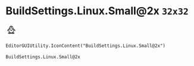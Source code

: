 # BuildSettings.Linux.Small@2x `32x32`
<img src="/img/BuildSettings.Linux.Small@2x.png" width=32 height=32>

``` CSharp
EditorGUIUtility.IconContent("BuildSettings.Linux.Small@2x")
```
```
BuildSettings.Linux.Small@2x
```
